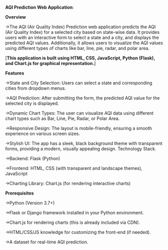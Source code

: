 **AQI Prediction Web Application**:

**Overview**

->The AQI (Air Quality Index) Prediction web application predicts the AQI (Air Quality Index) for a selected city based on state-wise data. It provides    users with an interactive form to select a state and a city, and displays the predicted AQI values. Additionally, it allows users to visualize the AQI   values using different types of charts like bar, line, pie, radar, and polar area.

[**This application is built using HTML, CSS, JavaScript, Python (Flask), and Chart.js for graphical representation.**]

**Features**

->State and City Selection: Users can select a state and corresponding cities from dropdown menus.

->AQI Prediction: After submitting the form, the predicted AQI value for the selected city is displayed.

->Dynamic Chart Types: The user can visualize AQI data using different chart types such as Bar, Line, Pie, Radar, or Polar Area.

->Responsive Design: The layout is mobile-friendly, ensuring a smooth experience on various screen sizes.

->Stylish UI: The app has a sleek, black background theme with transparent forms, providing a modern, visually appealing design.
  Technology Stack.
  
->Backend: Flask (Python)

->Frontend: HTML, CSS (with transparent and landscape themes), JavaScript

->Charting Library: Chart.js (for rendering interactive charts)

**Prerequisites**

->Python (Version 3.7+)

->Flask or Django framework installed in your Python environment.

->Chart.js for rendering charts (this is already included via CDN).

->HTML/CSS/JS knowledge for customizing the front-end (if needed).

->A dataset for real-time AQI prediction.
